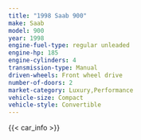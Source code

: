 ```yaml
---
title: "1998 Saab 900"
make: Saab
model: 900
year: 1998
engine-fuel-type: regular unleaded
engine-hp: 185
engine-cylinders: 4
transmission-type: Manual
driven-wheels: Front wheel drive
number-of-doors: 2
market-category: Luxury,Performance
vehicle-size: Compact
vehicle-style: Convertible
---
```


{{< car_info >}}
